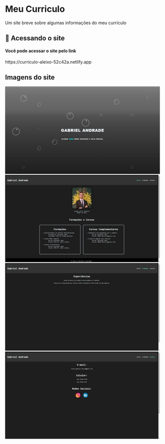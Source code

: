 # Meu Curriculo

Um site breve sobre algumas informações do meu currículo

## 🚀 Acessando o site

<h4>Você pode acessar o site pelo link</h4> https://curriculo-aleixo-52c42a.netlify.app

## Imagens do site

<div>
    <img src="./css/img/imagem1.png" alt="Imagem Inicio">
</div>
<div>
    <img src="./css/img/home.png" alt="Imagem Home">
</div>
<div>
    <img src="./css/img/trabalho.png" alt="Imagem Trabalhos">
</div>
<div>
    <img src="./css/img/contato.png" alt="Imagem Contato">
</div>
               